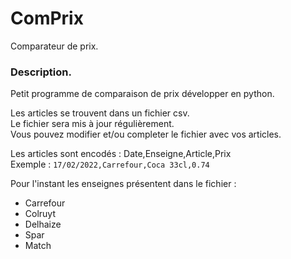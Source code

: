 # ComPrix
Comparateur de prix.

### Description.
Petit programme de comparaison de prix développer en python.  
  
Les articles se trouvent dans un fichier csv.  
Le fichier sera mis à jour régulièrement.  
Vous pouvez modifier et/ou completer le fichier avec vos articles.  
  
Les articles sont encodés : Date,Enseigne,Article,Prix  
Exemple : `17/02/2022,Carrefour,Coca 33cl,0.74`  
  
 Pour l'instant les enseignes présentent dans le fichier :
- Carrefour 
- Colruyt
- Delhaize
- Spar
- Match  

